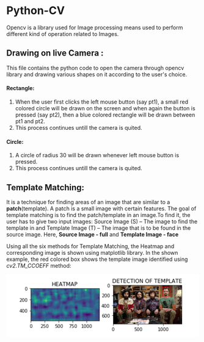 # Python-CV
Opencv is a library used for Image processing means used to perform different kind of operation related to Images.

## Drawing on live Camera :
 This file contains the python code to open the camera through opencv library and drawing various shapes on it according to the user's choice.
 #### Rectangle:
 1. When the user first clicks the left mouse button (say pt1), a small red colored circle will be drawn on the screen and when again the button is pressed (say pt2), then a blue colored rectangle will be drawn between pt1 and pt2.
 2. This process continues untill the camera is quited.
 
 #### Circle:
 1. A circle of radius 30 will be drawn whenever left mouse button is pressed. 
 2. This process continues untill the camera is quited.
 
 ## Template Matching:
 It is a technique for finding areas of an image that are similar to a **patch**(template). A patch is a small image with certain features. The goal of template matching is to find the patch/template in an image.To find it, the user has to give two input images: Source Image (S) – The image to find the template in and Template Image (T) – The image that is to be found in the source image.
  Here, **Source Image - full** and **Template Image - face**
 
 Using all the six methods for Template Matching, the Heatmap and corresponding image is shown using matplotlib library. In the shown example, the red colored box shows the template image identified using *cv2.TM_CCOEFF* method:
 
![GitHub Logo](/image1.png)
 
 

